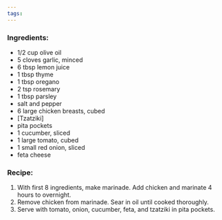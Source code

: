 ```yaml
---
tags:
---
```

### Ingredients:
- 1/2 cup olive oil 
- 5 cloves garlic, minced 
- 6 tbsp lemon juice
- 1 tbsp thyme
- 1 tbsp oregano
- 2 tsp rosemary
- 1 tbsp parsley
- salt and pepper
- 6 large chicken breasts, cubed
- [Tzatziki]
- pita pockets
- 1 cucumber, sliced
- 1 large tomato, cubed
- 1 small red onion, sliced
- feta cheese

### Recipe:
1. With first 8 ingredients, make marinade. Add  chicken and marinate 4 hours to overnight. 
2. Remove chicken from marinade. Sear in oil until cooked thoroughly. 
3. Serve with tomato, onion, cucumber, feta, and tzatziki in pita pockets. 